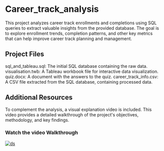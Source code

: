 # Career_track_analysis

This project analyzes career track enrollments and completions using SQL queries to extract valuable insights from the provided database. The goal is to explore enrollment trends, completion patterns, and other key metrics that can help improve career track planning and management.

## Project Files
sql_and_tableau.sql: The initial SQL database containing the raw data.<br>
visualisation.twb: A Tableau workbook file for interactive data visualization.
quiz.docx: A document with the answers to the quiz.
career_track_info.csv: A CSV file extracted from the SQL database, containing processed data.

## Additional Resources
To complement the analysis, a visual explanation video is included. This video provides a detailed walkthrough of the project's objectives, methodology, and key findings.
### Watch the video Walkthrough
[![ds](https://github.com/user-attachments/assets/7685efb7-ebf6-4d2e-bce8-08c7822d6ace)](https://drive.google.com/file/d/1zDiITYhQqL_WpFRRQyNr5ZPZdXBQ5mTj/view?usp=sharing)

